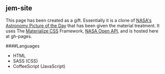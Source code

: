 ## jem-site

This page has been created as a gift. Essentially it is a clone of [NASA's Astronomy Picture of the Day](https://apod.nasa.gov/apod/astropix.html "NASA AOPD") that has been given the material treatment. It uses The [Materialize CSS](http://materializecss.com/) Framework, [NASA Open API](https://api.nasa.gov/api.html), and is hosted here at gh-pages.

####Languages
* HTML
* SASS (CSS)
* CoffeeScript (JavaScript)
